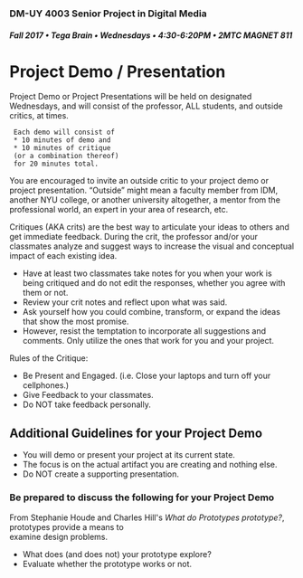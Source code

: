 ### DM-UY 4003 Senior Project in Digital Media

##### Fall 2017 • Tega Brain • Wednesdays • 4:30-6:20PM • 2MTC MAGNET 811

# Project Demo / Presentation

Project Demo or Project Presentations will be held on designated Wednesdays, and will consist of the professor, ALL students, and outside critics, at times.

```
 Each demo will consist of 
 * 10 minutes of demo and 
 * 10 minutes of critique 
 (or a combination thereof)
 for 20 minutes total.
```

You are encouraged to invite an outside critic to your project demo or project presentation. “Outside” might mean a faculty member from IDM, another NYU college, or another university altogether, a mentor from the professional world, an expert in your area of research, etc.

Critiques \(AKA crits\) are the best way to articulate your ideas to others and get immediate feedback. During the crit, the professor and/or your classmates analyze and suggest ways to increase the visual and conceptual impact of each existing idea.

* Have at least two classmates take notes for you when your work is being critiqued and do not edit the responses, whether you agree with them or not. 
* Review your crit notes and reflect upon what was said.
* Ask yourself how you could combine, transform, or expand the ideas that show the most promise. 
* However, resist the temptation to incorporate all suggestions and comments. Only utilize the ones that work for you and your project. 

Rules of the Critique:

* Be Present and Engaged. \(i.e. Close your laptops and turn off your cellphones.\)
* Give Feedback to your classmates.
* Do NOT take feedback personally.

## Additional Guidelines for your Project Demo

* You will demo or present your project at its current state.
* The focus is on the actual artifact you are creating and nothing else.
* Do NOT create a supporting presentation.

### Be prepared to discuss the following for your Project Demo

From Stephanie Houde and Charles Hill's _What do Prototypes prototype?_, prototypes provide a means to  
examine design problems.

* What does \(and does not\) your prototype explore?
* Evaluate whether the prototype works or not.




